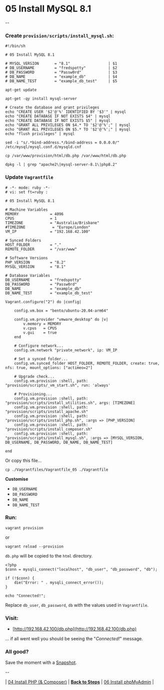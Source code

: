 # 05 Install MySQL 8.1

--

### Create `provision/scripts/install_mysql.sh`:

```
#!/bin/sh

# 05 Install MySQL 8.1

# MYSQL_VERSION       = "8.1"                 | $1
# DB_USERNAME         = "fredspotty"          | $2
# DB_PASSWORD         = "Passw0rd"            | $3
# DB_NAME             = "example_db"          | $4
# DB_NAME_TEST        = "example_db_test"     | $5

apt-get update

apt-get -qy install mysql-server

# Create the database and grant privileges
echo "CREATE USER '$2'@'%' IDENTIFIED BY '$3'" | mysql
echo "CREATE DATABASE IF NOT EXISTS $4" | mysql
echo "CREATE DATABASE IF NOT EXISTS $5" | mysql
echo "GRANT ALL PRIVILEGES ON $4.* TO '$2'@'%';" | mysql
echo "GRANT ALL PRIVILEGES ON $5.* TO '$2'@'%';" | mysql
echo "flush privileges" | mysql

sed -i "s/.*bind-address.*/bind-address = 0.0.0.0/" /etc/mysql/mysql.conf.d/mysqld.cnf

cp /var/www/provision/html/db.php /var/www/html/db.php

dpkg -l | grep "apache2\|mysql-server-8.1\|php8.2"
```

### Update `Vagrantfile`

```
# -*- mode: ruby -*-
# vi: set ft=ruby :

# 05 Install MySQL 8.1

# Machine Variables
MEMORY              = 4096
CPUS                = 1
TIMEZONE            = "Australia/Brisbane"
#TIMEZONE            = "Europe/London"
VM_IP               = "192.168.42.100"

# Synced Folders
HOST_FOLDER         = "."
REMOTE_FOLDER       = "/var/www"

# Software Versions
PHP_VERSION         = "8.2"
MYSQL_VERSION       = "8.1"

# Database Variables
DB_USERNAME         = "fredspotty"
DB_PASSWORD         = "Passw0rd"
DB_NAME             = "example_db"
DB_NAME_TEST        = "example_db_test"

Vagrant.configure("2") do |config|

	config.vm.box = "bento/ubuntu-20.04-arm64"

	config.vm.provider "vmware_desktop" do |v|
		v.memory = MEMORY
		v.cpus   = CPUS
		v.gui    = true
	end

	# Configure network...
	config.vm.network "private_network", ip: VM_IP

	# Set a synced folder...
	config.vm.synced_folder HOST_FOLDER, REMOTE_FOLDER, create: true, nfs: true, mount_options: ["actimeo=2"]

	# Upgrade check...
	config.vm.provision :shell, path: "provision/scripts/_vm_start.sh", run: 'always'

	# Provisioning...
	config.vm.provision :shell, path: "provision/scripts/install_utilities.sh", args: [TIMEZONE]
	config.vm.provision :shell, path: "provision/scripts/install_apache.sh"
	config.vm.provision :shell, path: "provision/scripts/install_php.sh", :args => [PHP_VERSION]
	config.vm.provision :shell, path: "provision/scripts/install_composer.sh"
	config.vm.provision :shell, path: "provision/scripts/install_mysql.sh", :args => [MYSQL_VERSION, DB_USERNAME, DB_PASSWORD, DB_NAME, DB_NAME_TEST]

end
```

Or copy this file...

```
cp ./Vagrantfiles/Vagrantfile_05 ./Vagrantfile
```

**Customise**

* `DB_USERNAME`
* `DB_PASSWORD`
* `DB_NAME`
* `DB_NAME_TEST`

### Run:

```
vagrant provision
```

or

```
vagrant reload --provision
```

`db.php` will be copied to the `html` directory.

```
<?php
$conn = mysqli_connect("localhost", "db_user", "db_password", "db");

if (!$conn) {
	die("Error: " . mysqli_connect_error());
}

echo "Connected!";
```

Replace `db_user`, `db_password`, `db` with the values used in `Vagrantfile`.

### Visit:

* [http://192.168.42.100/db.php](http://192.168.42.100/db.php)

... if all went well you should be seeing the "*Connected!*" message.

### All good?

Save the moment with a [Snapshot](./Snapshots.md).

--

<!-- 05 Install MySQL -->
| [04 Install PHP (& Composer)](./04_Install_PHP.md)
| [**Back to Steps**](../README.md)
| [06 Install phpMyAdmin](./06_Install_phpMyAdmin.md)
|
